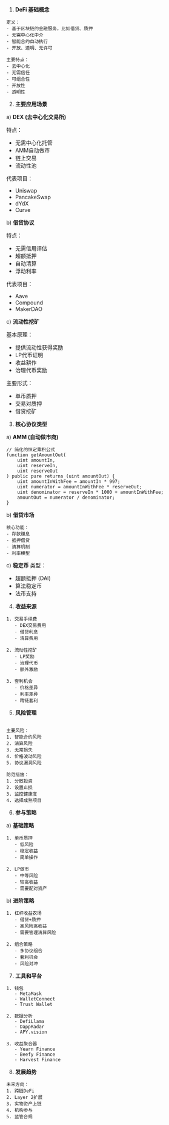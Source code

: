 1. **DeFi 基础概念**
```plaintext
定义：
- 基于区块链的金融服务，比如借贷、质押
- 无需中心化中介
- 智能合约自动执行
- 开放、透明、无许可

主要特点：
- 去中心化
- 无需信任
- 可组合性
- 开放性
- 透明性
```

2. **主要应用场景**

a) **DEX (去中心化交易所)**

特点：
- 无需中心化托管
- AMM自动做市
- 链上交易
- 流动性池

代表项目：
- Uniswap
- PancakeSwap
- dYdX
- Curve


b) **借贷协议**

特点：
- 无需信用评估
- 超额抵押
- 自动清算
- 浮动利率

代表项目：
- Aave
- Compound
- MakerDAO


c) **流动性挖矿**

基本原理：
- 提供流动性获得奖励
- LP代币证明
- 收益耕作
- 治理代币奖励

主要形式：
- 单币质押
- 交易对质押
- 借贷挖矿


3. **核心协议类型**
   
a) **AMM (自动做市商)**
```
// 简化的恒定乘积公式
function getAmountOut(
    uint amountIn,
    uint reserveIn,
    uint reserveOut
) public pure returns (uint amountOut) {
    uint amountInWithFee = amountIn * 997;
    uint numerator = amountInWithFee * reserveOut;
    uint denominator = reserveIn * 1000 + amountInWithFee;
    amountOut = numerator / denominator;
}
```
b) **借贷市场**
```
核心功能：
- 存款赚息
- 抵押借贷
- 清算机制
- 利率模型
```
c) **稳定币**
类型：
- 超额抵押 (DAI)
- 算法稳定币
- 法币支持

4. **收益来源**

```plaintext
1. 交易手续费
   - DEX交易费用
   - 借贷利息
   - 清算费用

2. 流动性挖矿
   - LP奖励
   - 治理代币
   - 额外激励

3. 套利机会
   - 价格差异
   - 利率差异
   - 跨链套利
```

5. **风险管理**

```plaintext

主要风险：
1. 智能合约风险
2. 清算风险
3. 无常损失
4. 价格波动风险
5. 协议漏洞风险

防范措施：
1. 分散投资
2. 设置止损
3. 监控健康度
4. 选择成熟项目
```

6. **参与策略**

a) **基础策略**

```
1. 单币质押
   - 低风险
   - 稳定收益
   - 简单操作

2. LP做市
   - 中等风险
   - 较高收益
   - 需要配对资产
```
b) **进阶策略**
```
1. 杠杆收益农场
   - 借贷+质押
   - 高风险高收益
   - 需要管理清算风险

2. 组合策略
   - 多协议组合
   - 套利机会
   - 风险对冲
```

7. **工具和平台**

```plaintext
1. 钱包
   - MetaMask
   - WalletConnect
   - Trust Wallet

2. 数据分析
   - DefiLlama
   - DappRadar
   - APY.vision

3. 收益聚合器
   - Yearn Finance
   - Beefy Finance
   - Harvest Finance
```

8. **发展趋势**
```plaintext
未来方向：
1. 跨链DeFi
2. Layer 2扩展
3. 实物资产上链
4. 机构参与
5. 监管合规
```
